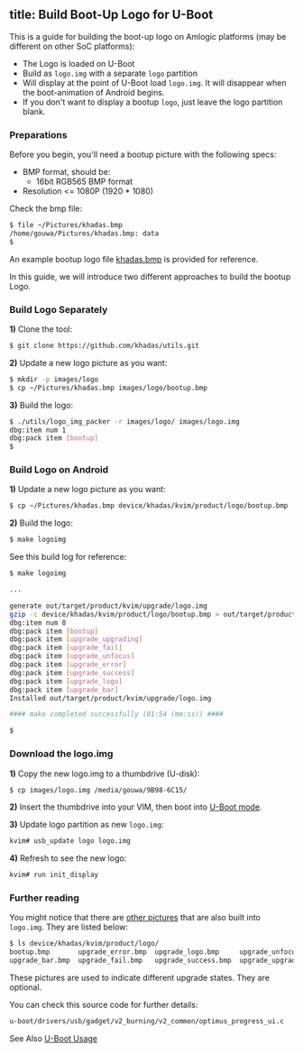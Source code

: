 title: Build Boot-Up Logo for U-Boot
---

This is a guide for building the boot-up logo on Amlogic platforms (may be different on other SoC platforms):

* The Logo is loaded on U-Boot
* Build as `logo.img` with a separate `logo` partition
* Will display at the point of U-Boot load `logo.img`. It will disappear when the boot-animation of Android begins.
* If you don't want to display a bootup `logo`, just leave the logo partition blank.

### Preparations
Before you begin, you'll need a bootup picture with the following specs:

* BMP format, should be:
  * 16bit RGB565 BMP format
* Resolution <= 1080P (1920 * 1080)

Check the bmp file:
```sh
$ file ~/Pictures/khadas.bmp 
/home/gouwa/Pictures/khadas.bmp: data
$
```
An example bootup logo file [khadas.bmp](http://www.mediafire.com/file/xoobk7gc3t5bo00/khadas.bmp) is provided for reference.

In this guide, we will introduce two different approaches to build the bootup Logo.

### Build Logo Separately
**1)** Clone the tool:
```sh
$ git clone https://github.com/khadas/utils.git
```

**2)** Update a new logo picture as you want:
```sh
$ mkdir -p images/logo
$ cp ~/Pictures/khadas.bmp images/logo/bootup.bmp
```
**3)** Build the logo:
```sh
$ ./utils/logo_img_packer -r images/logo/ images/logo.img 
dbg:item num 1
dbg:pack item [bootup]
$ 
```

### Build Logo on Android
**1)** Update a new logo picture as you want:
```sh
$ cp ~/Pictures/khadas.bmp device/khadas/kvim/product/logo/bootup.bmp
```

**2)** Build the logo:
```sh
$ make logoimg
```

See this build log for reference:
```sh
$ make logoimg

...

generate out/target/product/kvim/upgrade/logo.img
gzip -c device/khadas/kvim/product/logo/bootup.bmp > out/target/product/kvim/upgrade/logo/bootup.bmp
dbg:item num 8
dbg:pack item [bootup]
dbg:pack item [upgrade_upgrading]
dbg:pack item [upgrade_fail]
dbg:pack item [upgrade_unfocus]
dbg:pack item [upgrade_error]
dbg:pack item [upgrade_success]
dbg:pack item [upgrade_logo]
dbg:pack item [upgrade_bar]
Installed out/target/product/kvim/upgrade/logo.img

#### make completed successfully (01:54 (mm:ss)) ####

$
```

### Download the logo.img
**1)** Copy the new logo.img to a thumbdrive (U-disk):
```sh
$ cp images/logo.img /media/gouwa/9B98-6C15/
```

**2)** Insert the thumbdrive into your VIM, then boot into [U-Boot mode](/vim1/SetupSerialTool.html).

**3)** Update logo partition as new `logo.img`:
```sh
kvim# usb_update logo logo.img
```

**4)** Refresh to see the new logo:
```sh
kvim# run init_display
```

### Further reading
You might notice that there are [other pictures](https://github.com/khadas/android_device_khadas/tree/Vim/kvim/product/logo) that are also built into `logo.img`. They are listed below:

```sh
$ ls device/khadas/kvim/product/logo/
bootup.bmp       upgrade_error.bmp  upgrade_logo.bmp     upgrade_unfocus.bmp
upgrade_bar.bmp  upgrade_fail.bmp   upgrade_success.bmp  upgrade_upgrading.bmp
```
These pictures are used to indicate different upgrade states. They are optional.

You can check this source code for further details:

```sh
u-boot/drivers/usb/gadget/v2_burning/v2_common/optimus_progress_ui.c
```

See Also
[U-Boot Usage](/vim1/UBootUsage.html)
